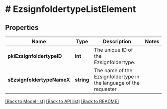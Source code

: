# # EzsignfoldertypeListElement

## Properties

Name | Type | Description | Notes
------------ | ------------- | ------------- | -------------
**pkiEzsignfoldertypeID** | **int** | The unique ID of the Ezsignfoldertype. |
**sEzsignfoldertypeNameX** | **string** | The name of the Ezsignfoldertype in the language of the requester |

[[Back to Model list]](../../README.md#models) [[Back to API list]](../../README.md#endpoints) [[Back to README]](../../README.md)
